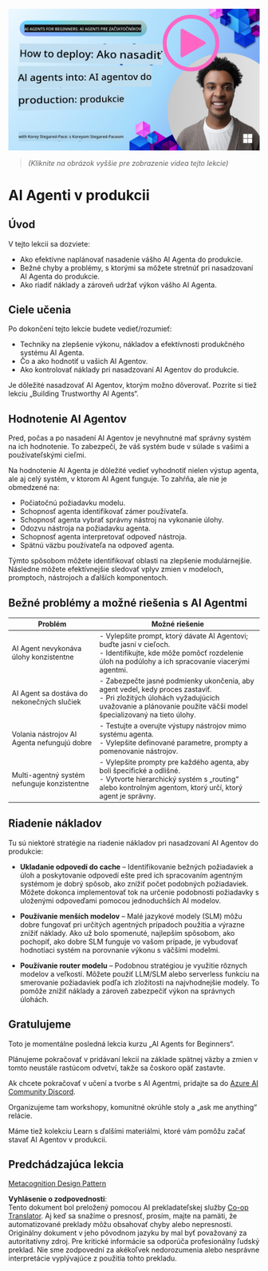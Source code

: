 <!--
CO_OP_TRANSLATOR_METADATA:
{
  "original_hash": "1ad5de6a6388d02c145a92dd04358bab",
  "translation_date": "2025-07-12T13:41:49+00:00",
  "source_file": "10-ai-agents-production/README.md",
  "language_code": "sk"
}
-->
[![AI Agents In Production](../../../translated_images/lesson-10-thumbnail.2b79a30773db093e0b4fb47aaa618069e0afb4745fad4836526cf51df87f9ac9.sk.png)](https://youtu.be/l4TP6IyJxmQ?si=IvCW3cbw0NJ2mUMV)

> _(Kliknite na obrázok vyššie pre zobrazenie videa tejto lekcie)_
# AI Agenti v produkcii

## Úvod

V tejto lekcii sa dozviete:

- Ako efektívne naplánovať nasadenie vášho AI Agenta do produkcie.
- Bežné chyby a problémy, s ktorými sa môžete stretnúť pri nasadzovaní AI Agenta do produkcie.
- Ako riadiť náklady a zároveň udržať výkon vášho AI Agenta.

## Ciele učenia

Po dokončení tejto lekcie budete vedieť/rozumieť:

- Techniky na zlepšenie výkonu, nákladov a efektívnosti produkčného systému AI Agenta.
- Čo a ako hodnotiť u vašich AI Agentov.
- Ako kontrolovať náklady pri nasadzovaní AI Agentov do produkcie.

Je dôležité nasadzovať AI Agentov, ktorým možno dôverovať. Pozrite si tiež lekciu „Building Trustworthy AI Agents“.

## Hodnotenie AI Agentov

Pred, počas a po nasadení AI Agentov je nevyhnutné mať správny systém na ich hodnotenie. To zabezpečí, že váš systém bude v súlade s vašimi a používateľskými cieľmi.

Na hodnotenie AI Agenta je dôležité vedieť vyhodnotiť nielen výstup agenta, ale aj celý systém, v ktorom AI Agent funguje. To zahŕňa, ale nie je obmedzené na:

- Počiatočnú požiadavku modelu.
- Schopnosť agenta identifikovať zámer používateľa.
- Schopnosť agenta vybrať správny nástroj na vykonanie úlohy.
- Odozvu nástroja na požiadavku agenta.
- Schopnosť agenta interpretovať odpoveď nástroja.
- Spätnú väzbu používateľa na odpoveď agenta.

Týmto spôsobom môžete identifikovať oblasti na zlepšenie modulárnejšie. Následne môžete efektívnejšie sledovať vplyv zmien v modeloch, promptoch, nástrojoch a ďalších komponentoch.

## Bežné problémy a možné riešenia s AI Agentmi

| **Problém**                                    | **Možné riešenie**                                                                                                                                                                                                        |
| ---------------------------------------------- | ------------------------------------------------------------------------------------------------------------------------------------------------------------------------------------------------------------------------- |
| AI Agent nevykonáva úlohy konzistentne         | - Vylepšite prompt, ktorý dávate AI Agentovi; buďte jasní v cieľoch.<br>- Identifikujte, kde môže pomôcť rozdelenie úloh na podúlohy a ich spracovanie viacerými agentmi.                                                  |
| AI Agent sa dostáva do nekonečných slučiek     | - Zabezpečte jasné podmienky ukončenia, aby agent vedel, kedy proces zastaviť.<br>- Pri zložitých úlohách vyžadujúcich uvažovanie a plánovanie použite väčší model špecializovaný na tieto úlohy.                          |
| Volania nástrojov AI Agenta nefungujú dobre    | - Testujte a overujte výstupy nástrojov mimo systému agenta.<br>- Vylepšite definované parametre, prompty a pomenovanie nástrojov.                                                                                        |
| Multi-agentný systém nefunguje konzistentne    | - Vylepšite prompty pre každého agenta, aby boli špecifické a odlišné.<br>- Vytvorte hierarchický systém s „routing“ alebo kontrolným agentom, ktorý určí, ktorý agent je správny.                                        |

## Riadenie nákladov

Tu sú niektoré stratégie na riadenie nákladov pri nasadzovaní AI Agentov do produkcie:

- **Ukladanie odpovedí do cache** – Identifikovanie bežných požiadaviek a úloh a poskytovanie odpovedí ešte pred ich spracovaním agentným systémom je dobrý spôsob, ako znížiť počet podobných požiadaviek. Môžete dokonca implementovať tok na určenie podobnosti požiadavky s uloženými odpoveďami pomocou jednoduchších AI modelov.

- **Používanie menších modelov** – Malé jazykové modely (SLM) môžu dobre fungovať pri určitých agentných prípadoch použitia a výrazne znížiť náklady. Ako už bolo spomenuté, najlepším spôsobom, ako pochopiť, ako dobre SLM funguje vo vašom prípade, je vybudovať hodnotiaci systém na porovnanie výkonu s väčšími modelmi.

- **Používanie router modelu** – Podobnou stratégiou je využitie rôznych modelov a veľkostí. Môžete použiť LLM/SLM alebo serverless funkciu na smerovanie požiadaviek podľa ich zložitosti na najvhodnejšie modely. To pomôže znížiť náklady a zároveň zabezpečiť výkon na správnych úlohách.

## Gratulujeme

Toto je momentálne posledná lekcia kurzu „AI Agents for Beginners“.

Plánujeme pokračovať v pridávaní lekcií na základe spätnej väzby a zmien v tomto neustále rastúcom odvetví, takže sa čoskoro opäť zastavte.

Ak chcete pokračovať v učení a tvorbe s AI Agentmi, pridajte sa do <a href="https://discord.gg/kzRShWzttr" target="_blank">Azure AI Community Discord</a>.

Organizujeme tam workshopy, komunitné okrúhle stoly a „ask me anything“ relácie.

Máme tiež kolekciu Learn s ďalšími materiálmi, ktoré vám pomôžu začať stavať AI Agentov v produkcii.

## Predchádzajúca lekcia

[Metacognition Design Pattern](../09-metacognition/README.md)

**Vyhlásenie o zodpovednosti**:  
Tento dokument bol preložený pomocou AI prekladateľskej služby [Co-op Translator](https://github.com/Azure/co-op-translator). Aj keď sa snažíme o presnosť, prosím, majte na pamäti, že automatizované preklady môžu obsahovať chyby alebo nepresnosti. Originálny dokument v jeho pôvodnom jazyku by mal byť považovaný za autoritatívny zdroj. Pre kritické informácie sa odporúča profesionálny ľudský preklad. Nie sme zodpovední za akékoľvek nedorozumenia alebo nesprávne interpretácie vyplývajúce z použitia tohto prekladu.